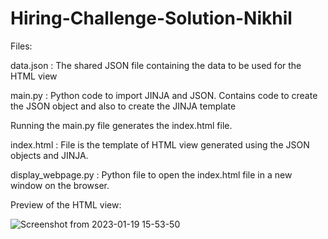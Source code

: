 # Hiring-Challenge-Solution-Nikhil
Files:

data.json : The shared JSON file containing the data to be used for the HTML view

main.py : Python code to import JINJA and JSON. Contains code to create the JSON object and also to create the JINJA template

Running the main.py file generates the index.html file.

index.html : File is the template of HTML view generated using the JSON objects and JINJA.

display_webpage.py : Python file to open the index.html file in a new window on the browser.

Preview of the HTML view:

![Screenshot from 2023-01-19 15-53-50](https://user-images.githubusercontent.com/65030979/213433715-8210401a-f012-46fb-8f07-38f6e437f038.png)
